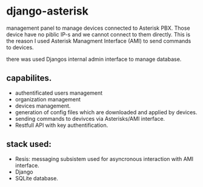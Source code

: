# django-asterisk
management panel to manage devices connected to Asterisk PBX. 
Those device have no piblic IP-s and we cannot connect to them directly.
This is the reason I used Asterisk Managment Interface (AMI) to send commands to devices.

there was used Djangos internal admin interface to manage database.

## capabilites.
- authentificated users management
- organization management
- devices management.
- generation of config files which are downloaded and applied by devices.
- sending commands to devivces via Asterisks/AMI interface.
- Restfull API with key authentification.

## stack used:
- Resis: messaging subsistem used for asyncronous interaction with AMI interface.
- Django
- SQLite database.

